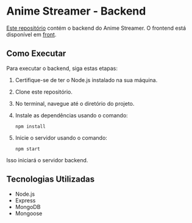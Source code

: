 # Anime Streamer - Backend

[Este repositório](https://github.com/ansderson122/projeto_parte2) contém o backend do Anime Streamer. O frontend está disponível em [front](https://github.com/ansderson122/projeto-web-parte1).

## Como Executar

Para executar o backend, siga estas etapas:

1. Certifique-se de ter o Node.js instalado na sua máquina.
2. Clone este repositório.
3. No terminal, navegue até o diretório do projeto.
4. Instale as dependências usando o comando:

    ```
    npm install
    ```

5. Inicie o servidor usando o comando:

    ```
    npm start
    ```

Isso iniciará o servidor backend.

## Tecnologias Utilizadas

- Node.js
- Express
- MongoDB
- Mongoose
